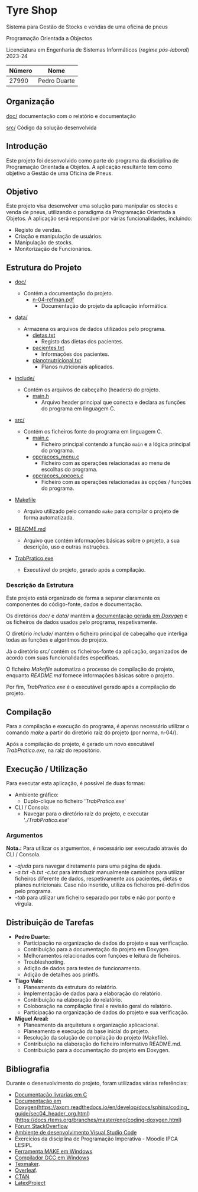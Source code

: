 # Tyre Shop
Sistema para Gestão de Stocks e vendas de uma oficina de pneus

Programação Orientada a Objectos

Licenciatura em Engenharia de Sistemas Informáticos (*regime pós-laboral*) 2023-24

| Número | Nome |
| -----   | ---- |
| 27990     | Pedro Duarte  |


## Organização

[doc/](./doc/)  documentação com o relatório e documentação

[src/](./src/)  Código da solução desenvolvida 

## Introdução
Este projeto foi desenvolvido como parte do programa da disciplina de Programação Orientada a Objetos.
A aplicação resultante tem como objetivo a Gestão de uma Oficina de Pneus.
## Objetivo
Este projeto visa desenvolver uma solução para manipular os stocks e venda de pneus, utilizando o paradigma da Programação Orientada a Objetos. A aplicação será responsável por várias funcionalidades, incluindo:
- Registo de vendas.
- Criação e manipulação de usuários.
- Manipulação de stocks.
- Monitorização de Funcionários.

## Estrutura do Projeto
-   [doc/](./Tyre_Shop/Tyre_Shop/doc)

    -   Contém a documentação do projeto.
        -   [n-04-refman.pdf](./doc/n-04-refman.pdf)
            -   Documentação do projeto da aplicação informática.
-   [data/](./data)

    -   Armazena os arquivos de dados utilizados pelo programa.
        -  [dietas.txt](./data/dietas.txt)
            -   Registo das dietas dos pacientes.
        -   [pacientes.txt](./data/pacientes.txt)
            -   Informações dos pacientes.
        -   [planotnutricional.txt](./data/planonutricional.txt)
            -   Planos nutricionais aplicados.
-   [include/](./include)
    -   Contém os arquivos de cabeçalho (headers) do projeto.
        -   [main.h](./include/main.h)
            -   Arquivo header principal que conecta e declara as funções do programa em linguagem C.
-   [src/](./src)
    -   Contém os ficheiros fonte do programa em linguagem C.
        -   [main.c](./src/main.c)
            -   Ficheiro principal contendo a função `main` e a lógica principal do programa.
        -   [operacoes_menu.c](./src/operacoes_menu.c)
            -   Ficheiro com as operações relacionadas ao menu de escolhas do programa.
        -   [operacoes_opcoes.c](./src/operacoes_opcoes.c)
            -   Ficheiro com as operações relacionadas às opções / funções do programa.
-   [Makefile](Makefile)
    -   Arquivo utilizado pelo comando `make` para compilar o projeto de forma automatizada.
-   [README.md](README.md)
    -   Arquivo que contém informações básicas sobre o projeto, a sua descrição, uso e outras instruções.
-   [TrabPratico.exe](TrabPratico.exe)
    -   Executável do projeto, gerado após a compilação.

### Descrição da Estrutura

Este projeto está organizado de forma a separar claramente os componentes do código-fonte, dados e documentação.

Os diretórios *doc/* e *data/* mantêm a [documentação gerada em *Doxygen*](doc/html/index.html)  e os ficheiros de dados usados pelo programa, respetivamente.

O diretório *include/* mantém o ficheiro principal de cabeçalho que interliga todas as funções e algoritmos do projeto.

Já o diretório *src/* contém os ficheiros-fonte da aplicação, organizados de acordo com suas funcionalidades específicas.

O ficheiro *Makefile* automatiza o processo de compilação do projeto, enquanto *README.md* fornece informações básicas sobre o projeto.

Por fim, *TrabPratico.exe* é o executável gerado após a compilação do projeto.
  
## Compilação
Para a compilação e execução do programa, é apenas necessário utilizar o comando *make* a partir do diretório raíz do projeto
(por norma, n-04/).

Após a compilação do projeto, é gerado um novo executável *TrabPratico.exe*, na raíz do repositório.
## Execução / Utilização
Para executar esta aplicação, é possível de duas formas:
- Ambiente gráfico:
  - Duplo-clique no ficheiro '*TrabPratico.exe*'
- CLI / Consola:
  - Navegar para o diretório raíz do projeto, e executar '*./TrabPratico.exe*'

### Argumentos
**Nota.:** Para utilizar os argumentos, é necessário ser executado através do CLI / Consola.
- *-ajuda* para navegar diretamente para uma página de ajuda.
- *-a.txt -b.txt -c.txt* para introduzir manualmente caminhos para utilizar ficheiros diferente de dados, respetivamente aos pacientes, dietas e planos nutricionais.
Caso não inserido, utiliza os ficheiros pré-definidos pelo programa.
- *-tab* para utilizar um ficheiro separado por *tabs* e não por ponto e vírgula.

## Distribuição de Tarefas
- **Pedro Duarte:**
    - Participação na organização de dados do projeto e sua verificação.
    - Contribuição para a documentação do projeto em Doxygen.
    - Melhoramentos relacionados com funções e leitura de ficheiros.
    - Troubleshooting.
    - Adição de dados para testes de funcionamento.
    - Adição de detalhes aos printfs.
- **Tiago Vale:**
    - Planeamento da estrutura do relatório.
    - Implementação de dados para a elaboração do relatório.
    - Contribuição na elaboração do relatório.
    - Coloboração na compilação final e revisão geral do relatório.
    - Participação na organização de dados do projeto e sua verificação.
- **Miguel Areal:**
    - Planeamento da arquitetura e organização aplicacional.
    - Planeamento e execução da base inicial do projeto.
    - Resolução da solução de compilação do projeto (Makefile).
    - Contribuição na elaboração do ficheiro informativo README.md.
    - Contribuição para a documentação do projeto em Doxygen.

## Bibliografia
Durante o desenvolvimento do projeto, foram utilizadas várias referências:
- [Documentação livrarias em C](https://www.tutorialspoint.com/c_standard_library/index.htm)
- [Documentação em Doxygen](https://www.doxygen.nl/manual/docblocks.html)(https://axom.readthedocs.io/en/develop/docs/sphinx/coding_guide/sec04_header_org.html)(https://docs.rtems.org/branches/master/eng/coding-doxygen.html)
- [Fórum StackOverflow](https://stackoverflow.com)
- [Ambiente de desenvolvimento Visual Studio Code](https://code.visualstudio.com)
- Exercícios da disciplina de Programação Imperativa - Moodle IPCA LESIPL
- [Ferramenta MAKE em Windows](https://gnuwin32.sourceforge.net/packages/make.htm)
- [Compilador GCC em Windows](https://sourceforge.net/projects/mingw/files/)
- [Texmaker](https://www.xm1math.net/texmaker/).
- [Overleaf](https://www.overleaf.com/).
- [CTAN](https://ctan.org/).
- [LatexProject](https://www.latex-project.org/)
